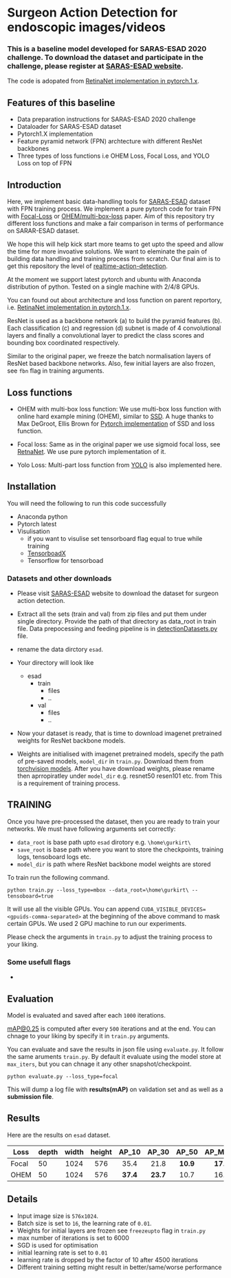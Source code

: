 # Surgeon Action Detection for endoscopic images/videos
### This is a baseline model developed for SARAS-ESAD 2020 challenge. To download the dataset and participate in the challenge, please register at [SARAS-ESAD website](https://saras-esad.grand-challenge.org).

The code is adopated from [RetinaNet implementation in pytorch.1.x](https://github.com/gurkirt/RetinaNet.pytorch.1.x).

## Features of this baseline

- Data preparation instructions for SARAS-ESAD 2020 challenge
- Dataloader for SARAS-ESAD dataset
- Pytorch1.X implementation
- Feature pyramid network (FPN) archtecture with different ResNet backbones
- Three types of loss functions i.e OHEM Loss, Focal Loss, and YOLO Loss on top of FPN

## Introduction

Here, we implement basic data-handling tools for [SARAS-ESAD](https://saras-esad.grand-challenge.org/Dataset/) dataset with FPN training process. We implement a pure pytorch code for train FPN with [Focal-Loss](https://arxiv.org/pdf/1708.02002.pdf) or [OHEM/multi-box-loss](https://arxiv.org/pdf/1512.02325.pdf) paper. Aim of this repository try different loss functions and make a fair comparison in terms of performance on SARAR-ESAD dataset.

We hope this will help kick start more teams to get upto the speed and allow the time for more invoative solutions. We want to eleminate the pain of building data handling and training process from scratch. Our final aim is to get this repository the level of [realtime-action-detection](https://github.com/gurkirt/realtime-action-detection).

At the moment we support latest pytorch and ubuntu with Anaconda distribution of python. Tested on a single machine with 2/4/8 GPUs.

You can found out about architecture and loss function on parent reportory, i.e. [RetinaNet implementation in pytorch.1.x](https://github.com/gurkirt/RetinaNet.pytorch.1.x).

ResNet is used as a backbone network (a) to build the pyramid features (b). 
Each classification (c) and regression (d) subnet is made of 4 convolutional layers and finally a convolutional layer to predict the class scores and bounding box coordinated respectively.

Similar to the original paper, we freeze the batch normalisation layers of ResNet based backbone networks. Also, few initial layers are also frozen, see `fbn` flag in training arguments. 

## Loss functions 
- OHEM with multi-box loss function: We use multi-box loss function with online hard example mining (OHEM), similar to [SSD](https://arxiv.org/pdf/1512.02325.pdf). A huge thanks to Max DeGroot, Ellis Brown for [Pytorch implementation](https://github.com/amdegroot/ssd.pytorch) of SSD and loss function.

- Focal loss: Same as in the original paper we use sigmoid focal loss, see [RetnaNet](https://arxiv.org/pdf/1708.02002.pdf). We use pure pytorch implementation of it.

- Yolo Loss: Multi-part loss function from [YOLO](https://pjreddie.com/darknet/yolo/) is also implemented here.

## Installation
You will need the following to run this code successfully
- Anaconda python
- Pytorch latest
- Visulisation 
  - if you want to visulise set tensorboard flag equal to true while training
  - [TensorboadX](https://github.com/lanpa/tensorboardX)
  - Tensorflow for tensorboad


### Datasets and other downloads
- Please visit [SARAS-ESAD](https://saras-esad.grand-challenge.org) website to download the dataset for surgeon action detection. 
- Extract all the sets (train and val) from zip files and put them under single directory. Provide the path of that directory as data_root in train file. Data prepocessing and feeding pipeline is in [detectionDatasets.py](https://github.com/Viveksbawa/SARAS-ESAD-baseline/blob/master/data/detectionDatasets.py) file.
- rename the data dirctory `esad`. 
- Your directory will look like
  - esad
    - train
      - files
      - ..
    - val
      - files
      - ..

- Now your dataset is ready, that is time to download imagenet pretrained weights for ResNet backbone models. 
- Weights are initialised with imagenet pretrained models, specify the path of pre-saved models, `model_dir` in `train.py`. Download them from [torchvision models](https://github.com/pytorch/vision/blob/master/torchvision/models/resnet.py). After you have download weights, please rename then aprropiratley under `model_dir` e.g. resnet50 resen101 etc. from This is a requirement of training process. 

## TRAINING

Once you have pre-processed the dataset, then you are ready to train your networks.
We must have following arguments set correctly:
- `data_root` is base path upto `esad` dirotory e.g. `\home\gurkirt\`
- `save_root` is base path where you want to store the checkpoints, training logs, tensoboard logs etc.
- `model_dir` is path where ResNet backbone model weights are stored

To train run the following command. 

```
python train.py --loss_type=mbox --data_root=\home\gurkirt\ --tensoboard=true
```

It will use all the visible GPUs. 
You can append `CUDA_VISIBLE_DEVICES=<gpuids-comma-separated>` at the beginning of the above command to mask certain GPUs. We used 2 GPU machine to run our experiments.

Please check the arguments in `train.py` to adjust the training process to your liking.

### Some usefull flags
- 

## Evaluation
Model is evaluated and saved after each `1000` iterations. 

mAP@0.25 is computed after every `500` iterations and at the end. You can chnage to your liking by specify it in `train.py` arguments.

You can evaluate and save the results in json file using `evaluate.py`. It follow the same aruments `train.py`.
By default it evaluate using the model store at `max_iters`, but you can chnage it any other snapshot/checkpoint.

```
python evaluate.py --loss_type=focal
```

This will dump a log file with **results(mAP)** on validation set and as well as a **submission file**.

## Results
Here are the results on `esad` dataset.

Loss   |depth | width | height | AP_10    | AP_30   |  AP_50   | AP_MEAN  |   
|----- |----- |:----: |:------:| :------: | :------:| :------: | :------: |
| Focal| 50   |  1024 | 576    | 35.4     | 21.8    | **10.9** | **17.2** |  
| OHEM | 50   |  1024 | 576    | **37.4** | **23.7**| 10.7     | 16.4 |

## Details
- Input image size is `576x1024`.
- Batch size is set to `16`, the learning rate of `0.01`.
- Weights for initial layers are frozen see `freezeupto` flag in `train.py`
- max number of iterations is set to 6000
- SGD is used for optimisation
- initial learning rate is set to `0.01`
- learning rate is dropped by the factor of 10 after 4500 iterations
- Different training setting might result in better/same/worse performance
